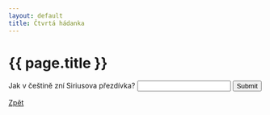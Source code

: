 ```yaml
---
layout: default
title: Čtvrtá hádanka
---
```

<div class="uvod">
<h1>{{ page.title }}</h1>

<p>
 <form name="myForm" onsubmit="return validateForm4()" method="post">
Jak v češtině zní Siriusova přezdívka? <input type="text" name="fname">
<input type="submit" value="Submit">
</form> 
</p>

<a href="{{ site.baseurl }}/uvody/hp_uvod.html" class="btn btn-info">Zpět</a>

 </div>
<script src="{{ site.baseurl }}//assets/js/hadanky_hp.js"></script> 